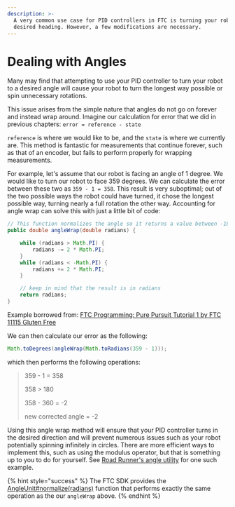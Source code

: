 ```yaml
---
description: >-
  A very common use case for PID controllers in FTC is turning your robot to a
  desired heading. However, a few modifications are necessary.
---
```


# Dealing with Angles

Many may find that attempting to use your PID controller to turn your robot to a desired angle will cause your robot to turn the longest way possible or spin unnecessary rotations.

This issue arises from the simple nature that angles do not go on forever and instead wrap around. Imagine our calculation for error that we did in previous chapters: `error = reference - state`

`reference` is where we would like to be, and the `state` is where we currently are. This method is fantastic for measurements that continue forever, such as that of an encoder, but fails to perform properly for wrapping measurements.

For example, let's assume that our robot is facing an angle of 1 degree. We would like to turn our robot to face 359 degrees. We can calculate the error between these two as `359 - 1 = 358`. This result is very suboptimal; out of the two possible ways the robot could have turned, it chose the longest possible way, turning nearly a full rotation the other way. Accounting for angle wrap can solve this with just a little bit of code:

```java
// This function normalizes the angle so it returns a value between -180° and 180° instead of 0° to 360°.
public double angleWrap(double radians) {

    while (radians > Math.PI) {
        radians -= 2 * Math.PI;
    }
    while (radians < -Math.PI) {
        radians += 2 * Math.PI;
    }

    // keep in mind that the result is in radians
    return radians;
}
```

Example borrowed from: [ FTC Programming: Pure Pursuit Tutorial 1 by FTC 11115 Gluten Free ](https://www.youtube.com/watch?v=3l7ZNJ21wMo)

We can then calculate our error as the following:

```java
Math.toDegrees(angleWrap(Math.toRadians(359 - 1)));
```

which then performs the following operations:

> 359 - 1 = 358
>
> 358 &gt; 180
>
> 358 - 360 = -2
>
> new corrected angle = -2

Using this angle wrap method will ensure that your PID controller turns in the desired direction and will prevent numerous issues such as your robot potentially spinning infinitely in circles. There are more efficient ways to implement this, such as using the modulus operator, but that is something up to you to do for yourself. See [Road Runner's angle utility](https://github.com/acmerobotics/road-runner/blob/96a59ae121806780fd2d4086f388309a7870caa4/core/src/main/kotlin/com/acmerobotics/roadrunner/util/Angle.kt) for one such example.

{% hint style="success" %}
The FTC SDK provides the [AngleUnit\#normalize\(radians\)](https://github.com/OpenFTC/Extracted-RC/blob/4f328d0b0f14dffeba68356a4c0170b9b2074619/RobotCore/src/main/java/org/firstinspires/ftc/robotcore/external/navigation/AngleUnit.java#L197) function that performs exactly the same operation as the our `angleWrap` above.
{% endhint %}

